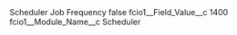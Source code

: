 <?xml version="1.0" encoding="UTF-8"?>
<CustomMetadata xmlns="http://soap.sforce.com/2006/04/metadata" xmlns:xsi="http://www.w3.org/2001/XMLSchema-instance" xmlns:xsd="http://www.w3.org/2001/XMLSchema">
    <label>Scheduler Job Frequency</label>
    <protected>false</protected>
    <values>
        <field>fcio1__Field_Value__c</field>
        <value xsi:type="xsd:string">1400</value>
    </values>
    <values>
        <field>fcio1__Module_Name__c</field>
        <value xsi:type="xsd:string">Scheduler</value>
    </values>
</CustomMetadata>
